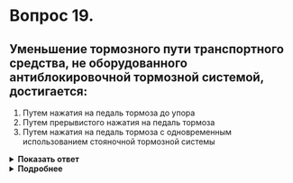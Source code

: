 # Вопрос 19.

## Уменьшение тормозного пути транспортного средства, не оборудованного антиблокировочной тормозной системой, достигается:

1. Путем нажатия на педаль тормоза до упора
2. Путем прерывистого нажатия на педаль тормоза
3. Путем нажатия на педаль тормоза с одновременным использованием стояночной тормозной системы

<details>
<summary><b>Показать ответ</b></summary>
Правильный ответ: 2
</details>
<details>
<summary><b>Подробнее</b></summary>
Блокировка колёс при торможении на мокром, скользком покрытии вызывает «юз» – неуправляемость автомобиля. Поэтому для уменьшения тормозного пути и обеспечения безопасности движения используйте импульсное, прерывистое нажатие на педаль тормоза с попеременным её освобождением.
</details>